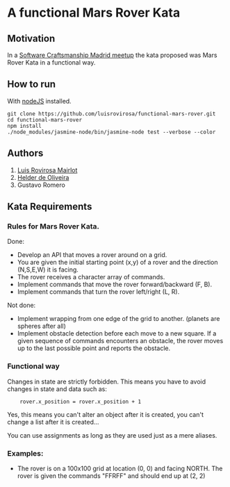 # A functional Mars Rover Kata

## Motivation
In a [Software Craftsmanship Madrid meetup](http://www.meetup.com/madswcraft/events/172940132/) the kata proposed was Mars Rover Kata in a functional way.

## How to run
With [nodeJS](http://nodejs.org/) installed.

	git clone https://github.com/luisrovirosa/functional-mars-rover.git
	cd functional-mars-rover
	npm install
	./node_modules/jasmine-node/bin/jasmine-node test --verbose --color

## Authors

1. [Luis Rovirosa Mairlot](http://twitter.com/luisrovirosa)
2. [Helder de Oliveira](http://twitter.com/HelderDOliveira)
3. Gustavo Romero


## Kata Requirements


### Rules for Mars Rover Kata.

Done:

 - Develop an API that moves a rover around on a grid.
 - You are given the initial starting point (x,y) of a rover and the direction (N,S,E,W) it is facing.
 - The rover receives a character array of commands.
 - Implement commands that move the rover forward/backward (F, B).
 - Implement commands that turn the rover left/right (L, R).
 
Not done:

 - Implement wrapping from one edge of the grid to another. (planets are spheres after all)
 - Implement obstacle detection before each move to a new square. If a given sequence of commands encounters an obstacle, the rover moves up to the last possible point and reports the obstacle.

### Functional way
Changes in state are strictly forbidden. This means you have to avoid changes in state and data such as:

        rover.x_position = rover.x_position + 1

Yes, this means you can't alter an object after it is created, you can't change a list after it is created...

You can use assignments as long as they are used just as a mere aliases.

### Examples: 

 - The rover is on a 100x100 grid at location (0, 0) and facing NORTH. The rover is given the commands "FFRFF" and should end up at (2, 2)

